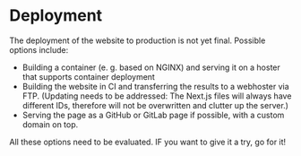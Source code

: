 # Deployment

The deployment of the website to production is not yet final. Possible options
include:

* Building a container (e. g. based on NGINX) and serving it on a hoster that
  supports container deployment
* Building the website in CI and transferring the results to a webhoster via
  FTP. (Updating needs to be addressed: The Next.js files will always have
  different IDs, therefore will not be overwritten and clutter up the server.)
* Serving the page as a GitHub or GitLab page if possible, with a custom domain
  on top.

All these options need to be evaluated. IF you want to give it a try, go for it!
